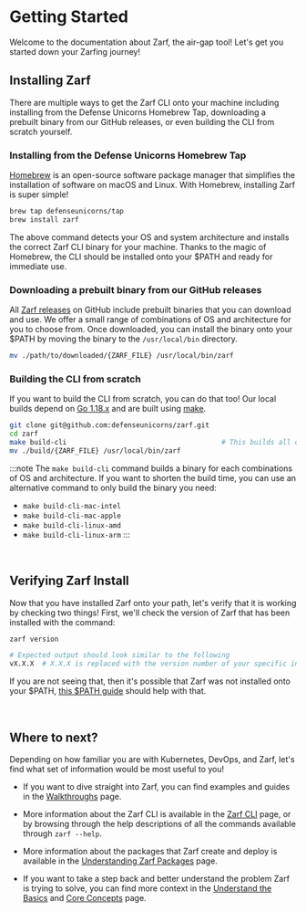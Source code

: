 # Getting Started

Welcome to the documentation about Zarf, the air-gap tool! Let's get you started down your Zarfing journey!

## Installing Zarf

There are multiple ways to get the Zarf CLI onto your machine including installing from the Defense Unicorns Homebrew Tap, downloading a prebuilt binary from our GitHub releases, or even building the CLI from scratch yourself.

### Installing from the Defense Unicorns Homebrew Tap

[Homebrew](https://brew.sh/) is an open-source software package manager that simplifies the installation of software on macOS and Linux. With Homebrew, installing Zarf is super simple!

```bash
brew tap defenseunicorns/tap
brew install zarf
```

The above command detects your OS and system architecture and installs the correct Zarf CLI binary for your machine. Thanks to the magic of Homebrew, the CLI should be installed onto your $PATH and ready for immediate use.

### Downloading a prebuilt binary from our GitHub releases

All [Zarf releases](https://github.com/defenseunicorns/zarf/releases) on GitHub include prebuilt binaries that you can download and use. We offer a small range of combinations of OS and architecture for you to choose from. Once downloaded, you can install the binary onto your $PATH by moving the binary to the `/usr/local/bin` directory.

```bash
mv ./path/to/downloaded/{ZARF_FILE} /usr/local/bin/zarf
```

### Building the CLI from scratch

If you want to build the CLI from scratch, you can do that too! Our local builds depend on [Go 1.18.x](https://golang.org/doc/install) and are built using [make](https://www.gnu.org/software/make/).

```bash
git clone git@github.com:defenseunicorns/zarf.git
cd zarf
make build-cli                                      # This builds all combinations of OS and architecture
mv ./build/{ZARF_FILE} /usr/local/bin/zarf
```

:::note
The `make build-cli` command builds a binary for each combinations of OS and architecture. If you want to shorten the build time, you can use an alternative command to only build the binary you need:

- `make build-cli-mac-intel`
- `make build-cli-mac-apple`
- `make build-cli-linux-amd`
- `make build-cli-linux-arm`
  :::

<br />

## Verifying Zarf Install

Now that you have installed Zarf onto your path, let's verify that it is working by checking two things! First, we'll check the version of Zarf that has been installed with the command:

```bash
zarf version

# Expected output should look similar to the following
vX.X.X  # X.X.X is replaced with the version number of your specific installation
```

If you are not seeing that, then it's possible that Zarf was not installed onto your $PATH, [this $PATH guide](https://zwbetz.com/how-to-add-a-binary-to-your-path-on-macos-linux-windows/) should help with that.

<br />

## Where to next?

Depending on how familiar you are with Kubernetes, DevOps, and Zarf, let's find what set of information would be most useful to you!

- If you want to dive straight into Zarf, you can find examples and guides in the [Walkthroughs](./walkthroughs) page.

- More information about the Zarf CLI is available in the [Zarf CLI](./user-guide/the-zarf-cli) page, or by browsing through the help descriptions of all the commands available through `zarf --help`.

- More information about the packages that Zarf create and deploy is available in the [Understanding Zarf Packages](./user-guide/zarf-packages/zarf-packages) page.

- If you want to take a step back and better understand the problem Zarf is trying to solve, you can find more context in the [Understand the Basics](./understand-the-basics) and [Core Concepts](./core-concepts) page.
